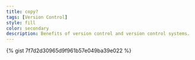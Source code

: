 ```yaml
---
title: copy?
tags: [Version Control]
style: fill
color: secondary
description: Benefits of version control and version control systems.
---
```


{% gist 7f7d2d30965d9f961b57e049ba39e022 %}